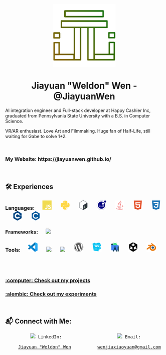 <!-- ========================= Title Image =========================-->
<p align="center">
  <img src="./images/logo/Logo-1.png" width=200 /> 
</p>

<!-- ========================= Self Intro =========================-->
<h1 align="center">
Jiayuan "Weldon" Wen - @JiayuanWen
</h1>

<!-- ========================= Self Desc =========================-->
<p align="left">
  AI integration engineer and Full-stack developer at Happy Cashier Inc, graduated from Pennsylvania State University with a B.S. in Computer Science. 
</p>
<p align="left">
  VR/AR enthusiast. Love Art and Filmmaking. Huge fan of Half-Life, still waiting for Gabe to solve 1+2.
</p>
<br/>

<!--
<p align="center">
   <img src="https://github-readme-streak-stats.herokuapp.com?user=JiayuanWen&theme=graywhite&background=DD272700&border=818181&stroke=A8A8A8&ring=AEFF00&fire=FFBB00&currStreakNum=8E8E8E&sideNums=8E8E8E&currStreakLabel=8E8E8E&sideLabels=8E8E8E&dates=8E8E8E"/> 
</p> 
-->

<h3 align="left">
  <b>My Website:</b> https://jiayuanwen.github.io/
</h3>
<br/>

<!-- ========================= Experiences =========================-->
## 🛠️ Experiences
<h3 align="left">
 Languages: &emsp;
  <a href="https://ecma-international.org/publications-and-standards/standards/ecma-262/"><img src="https://github.com/devicons/devicon/blob/master/icons/javascript/javascript-plain.svg"  style="width: 30px" /></a> &emsp;&nbsp;
  <a href="https://www.python.org/about/"><img src="https://github.com/devicons/devicon/blob/master/icons/python/python-plain.svg"  style="width: 30px" /></a> &emsp;&nbsp;
  <a href="https://www.gnu.org/software/bash/"><img src="https://github.com/devicons/devicon/blob/master/icons/bash/bash-original.svg"  style="width: 30px" /></a> &emsp;&nbsp;
  <a href="https://www.lua.org/about.html"><img src="https://github.com/devicons/devicon/blob/master/icons/lua/lua-plain.svg"  style="width: 30px" /></a> &emsp;&nbsp;
  <a href="https://www.java.com/en/download/help/whatis_java.html"><img src="https://github.com/devicons/devicon/blob/master/icons/java/java-plain.svg"  style="width: 30px;" /></a> &emsp;&nbsp;
  <a href="https://html.spec.whatwg.org/multipage/"><img src="https://github.com/devicons/devicon/blob/master/icons//html5/html5-plain.svg"  style="width: 30px" /></a> &emsp;&nbsp;
  <a href="https://www.w3.org/TR/CSS/#css"><img src="https://github.com/devicons/devicon/blob/master/icons/css3/css3-plain.svg"  style="width: 30px" /></a> &emsp;&nbsp;
  <a href="https://isocpp.org/"><img src="https://github.com/devicons/devicon/blob/master/icons/cplusplus/cplusplus-plain.svg"  style="width: 30px" /></a> &emsp;&nbsp;
  <a href="https://www.iso.org/standard/74528.html"><img src="https://github.com/devicons/devicon/blob/master/icons/c/c-plain.svg"  style="width: 30px" /></a> &emsp;&nbsp;
</h3>

<h3 align="left">
 Frameworks: &emsp;
  <a href="https://react.dev/"><img src="https://cdn4.iconfinder.com/data/icons/logos-3/600/React.js_logo-512.png"  style="width: 30px" /></a> &emsp;&nbsp;
</h3>

<h3 align="left">
 Tools: &emsp;
  <a href="https://code.visualstudio.com/"><img src="https://github.com/devicons/devicon/blob/master/icons/vscode/vscode-original.svg"  style="width: 30px;" /></a> &emsp;&nbsp;
  <a href="https://expo.dev/"><img src="https://baresearch.org/image_proxy?url=https%3A%2F%2Fbestofjs.org%2Flogos%2Fexpo.svg&h=a76f41b79363438d7845addd5ffff4ff9857dcb3ded4b603d85e24d40c80f0c0"  style="width: 30px" /></a> &emsp;&nbsp;
  <a href="https://www.wix.com/"><img src="https://cdn-icons-png.flaticon.com/256/5968/5968770.png"  style="width: 30px" /></a> &emsp;&nbsp;
  <a href="https://wordpress.com/"><img src="https://github.com/devicons/devicon/blob/master/icons/wordpress/wordpress-plain.svg"  style="width: 30px" /></a> &emsp;&nbsp;
  <a href="https://www.jetbrains.com/webstorm/"><img src="https://github.com/devicons/devicon/blob/master/icons/webstorm/webstorm-plain.svg"  style="width: 30px" /></a> &emsp;&nbsp;
  <a href="https://developer.android.com/studio"><img src="https://github.com/devicons/devicon/blob/master/icons/androidstudio/androidstudio-original.svg"  style="width: 30px" /></a> &emsp;&nbsp;
  <a href="https://unity.com/"><img src="https://github.com/devicons/devicon/blob/master/icons/unity/unity-plain.svg"  style="width: 30px" /></a> &emsp;&nbsp;
  <a href="https://www.blender.org/"><img src="https://github.com/devicons/devicon/blob/master/icons/blender/blender-original.svg"  style="width: 30px" /></a> &emsp;&nbsp;
  <!-- Hidden icons 
  <a href="https://www.adobe.com/products/photoshop.html?promoid=RBS7NL7F&mv=other"><img src="https://github.com/JiayuanWen/JiayuanWen/blob/main/images/exprience/icons/photoshop.png"  style="width: 30px" /></a> &emsp;&nbsp;
  <a href="https://visualstudio.microsoft.com/"><img src="https://github.com/devicons/devicon/blob/master/icons/visualstudio/visualstudio-plain.svg"  style="width: 30px;" /></a> &emsp;&nbsp;
  -->
</h3>
<br/>

<!--
![Jiayuan's GitHub stats](https://github-readme-stats.vercel.app/api?username=jiayuanwen&show_icons=true&bg_color=00000000&text_color=777777&border_color=777777)
-->

<h3 align="left">
  <a href="https://github.com/stars/JiayuanWen/lists/computer-projects">:computer: Check out my projects</a>
</h3>
<h3 align="left">
  <a href="https://github.com/stars/JiayuanWen/lists/experimentation">:alembic: Check out my experiments</a>
</h3>

<br/>

<p align="center">
  <!--
  <img src="https://github-readme-stats.vercel.app/api/top-langs/?username=JiayuanWen&layout=compact&count_private=true&langs_count=10&hide=css,ejs,html&exclude_repo=projects,blogs&bg_color=-45,ff0000,ff8800&text_color=e2dc00&border_color=00000000&title_color=fff900&icon_color=f8ff00" />
  <!--
  <img src="https://github-readme-stats.vercel.app/api?username=jiayuanwen&include_all_commits=true&count_private=trie&show_icons=true&bg_color=-45,ff0000,ff8800&text_color=e2dc00&border_color=00000000&title_color=fff900&icon_color=f8ff00" />
  -->
</p>

<!-- ========================= Contacts =========================-->
<h2>
📬 Connect with Me:
</h2>
<div align="center">
  <pre>
  <img src="https://raw.githubusercontent.com/yushi1007/yushi1007/main/images/linkedin.png" width="25px" /> LinkedIn:                     <img src="https://www.pngmart.com/files/16/Gmail-Logo-PNG-Transparent-Image.png" width="25px" /> Email: <br/>
    <a href="https://www.linkedin.com/in/jiayuanwen/">Jiayuan "Weldon" Wen</a>          <a href="mailto:wenjiaxiaoyuan@gmail.com">wenjiaxiaoyuan@gmail.com</a>
  </pre>
</div>

<!--
## 🎓 Education:
[<img src="https://external-content.duckduckgo.com/iu/?u=https%3A%2F%2Flogos-download.com%2Fwp-content%2Fuploads%2F2019%2F06%2FPennsylvania_State_University_Logo.png&f=1&nofb=1" width="30%"></img>](https://www.psu.edu/) \
<br>
**Institution:** Penn State Erie: The Behrend College \
**Major:** Computer Science \
**GPA (Cumulative):** 3.19 \
**GPA (Major):** 3.23
<br>
-->

